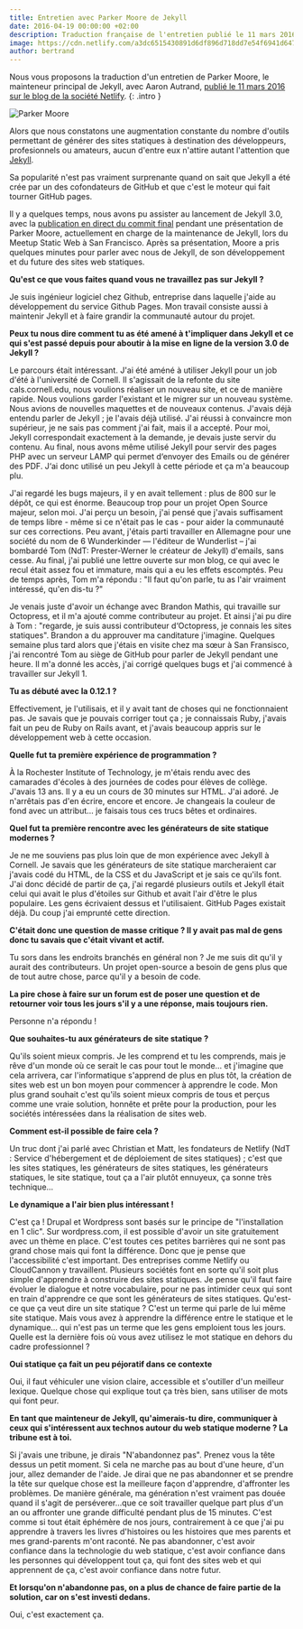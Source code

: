 ```yaml
---
title: Entretien avec Parker Moore de Jekyll
date: 2016-04-19 00:00:00 +02:00
description: Traduction française de l'entretien publié le 11 mars 2016 sur Netlify.
image: https://cdn.netlify.com/a3dc6515430891d6df896d718dd7e54f6941d647/99084/uploads/parker-moore-jekyll.jpg
author: bertrand
---
```


Nous vous proposons la traduction d'un entretien de Parker Moore, le mainteneur principal de Jekyll, avec Aaron Autrand, [publié le 11 mars 2016 sur le blog de la société Netlify](https://www.netlify.com/blog/2016/03/11/interview-with-parker-moore-from-jekyll).
{: .intro }

<img src="{{ page.image }}" alt="Parker Moore">

Alors que nous constatons une augmentation constante du nombre d'outils permettant de générer des sites statiques à destination des développeurs, profesionnels ou amateurs, aucun d'entre eux n'attire autant l'attention que [Jekyll](https://jekyllrb.com/).

Sa popularité n'est pas vraiment surprenante quand on sait que Jekyll a été crée par un des cofondateurs de GitHub et que c'est le moteur qui fait tourner GitHub pages.

Il y a quelques temps, nous avons pu assister au lancement de Jekyll 3.0, avec la [publication en direct du commit final](https://youtu.be/sPZK8w55cBQ?t=37m58s) pendant une présentation de Parker Moore, actuellement en charge de la maintenance de Jekyll, lors du Meetup Static Web à San Francisco. Après sa présentation, Moore a pris quelques minutes pour parler avec nous de Jekyll, de son développement et du future des sites web statiques.

**Qu'est ce que vous faites quand vous ne travaillez pas sur Jekyll ?**

Je suis ingénieur logiciel chez Github, entreprise dans laquelle j'aide au développement du service Github Pages. Mon travail consiste aussi à maintenir Jekyll et à faire grandir la communauté autour du projet.

**Peux tu nous dire comment tu as été amené à t'impliquer dans Jekyll et ce qui s'est passé depuis pour aboutir à la mise en ligne de la version 3.0 de Jekyll ?**

Le parcours était intéressant. J'ai été améné à utiliser Jekyll pour un job d'été à l'université de Cornell. Il s'agissait de la refonte du site cals.cornell.edu, nous voulions réaliser un nouveau site, et ce de manière rapide. Nous voulions garder l'existant et le migrer sur un nouveau système. Nous avions de nouvelles maquettes et de nouveaux contenus. J'avais déjà entendu parler de Jekyll ; je l'avais déjà utilisé. J'ai réussi à convaincre mon supérieur, je ne sais pas comment j'ai fait, mais il a accepté. Pour moi, Jekyll correspondait exactement à la demande, je devais juste servir du contenu. Au final, nous avons même utilisé Jekyll pour servir des pages PHP avec un serveur LAMP qui permet d‘envoyer des Emails ou de générer des PDF. J‘ai donc utilisé un peu Jekyll à cette période et ça m'a beaucoup plu.

J'ai regardé les bugs majeurs, il y en avait tellement : plus de 800 sur le dépôt, ce qui est énorme. Beaucoup trop pour un projet Open Source majeur, selon moi. J'ai perçu un besoin, j'ai pensé que j'avais suffisament de temps libre - même si ce n'était pas le cas -  pour aider la communauté sur ces corrections. Peu avant, j'étais parti travailler en Allemagne pour une société du nom de 6 Wunderkinder — l'éditeur de Wunderlist – j'ai bombardé Tom (NdT: Prester-Werner le créateur de Jekyll) d'emails, sans cesse. Au final, j'ai publié une lettre ouverte sur mon blog, ce qui avec le recul était assez fou et immature, mais qui a eu les effets escomptés. Peu de temps après, Tom m'a répondu : "Il faut qu'on parle, tu as l'air vraiment intéressé, qu'en dis-tu ?"

Je venais juste d'avoir un échange avec Brandon Mathis, qui travaille sur Octopress, et il m'a ajouté comme contributeur au projet. Et ainsi j'ai pu dire à Tom : "regarde, je suis aussi contributeur d‘Octopress, je connais les sites statiques". Brandon a du approuver ma canditature j'imagine. Quelques semaine plus tard alors que j'étais en visite chez ma sœur à San Fransisco, j'ai rencontré Tom au siège de GitHub pour parler de Jekyll pendant une heure. Il m'a donné les accès, j'ai corrigé quelques bugs et j'ai commencé à travailler sur Jekyll 1.

**Tu as débuté avec la 0.12.1 ?**

Effectivement, je l'utilisais, et il y avait tant de choses qui ne fonctionnaient pas. Je savais que je pouvais corriger tout ça ; je connaissais Ruby, j'avais fait un peu de Ruby on Rails avant, et j'avais beaucoup appris sur le développement web à cette occasion.

**Quelle fut ta première expérience de programmation ?**

À la Rochester Institute of Technology, je m'étais rendu avec des camarades d'écoles à des journées de codes pour élèves de collège. J'avais 13 ans. Il y a eu un cours de 30 minutes sur HTML. J'ai adoré. Je n'arrêtais pas d'en écrire, encore et encore. Je changeais la couleur de fond avec un attribut… je faisais tous ces trucs bêtes et ordinaires.

**Quel fut ta première rencontre avec les générateurs de site statique modernes ?**

Je ne me souviens pas plus loin que de mon expérience avec Jekyll à Cornell. Je savais que les générateurs de site statique marcheraient car j'avais codé du HTML, de la CSS et du JavaScript et je sais ce qu'ils font. J'ai donc décidé de partir de ça, j'ai regardé plusieurs outils et Jekyll était celui qui avait le plus d'étoiles sur Github et avait l'air d'être le plus populaire. Les gens écrivaient dessus et l'utilisaient. GitHub Pages existait déjà. Du coup j'ai emprunté cette direction.

**C'était donc une question de masse critique ? Il y avait pas mal de gens donc tu savais que c'était vivant et actif.**

Tu sors dans les endroits branchés en général non ? Je me suis dit qu'il y aurait des contributeurs. Un projet open-source a besoin de gens plus que de tout autre chose, parce qu'il y a besoin de code.

**La pire chose à faire sur un forum est de poser une question et de retourner voir tous les jours s'il y a une réponse, mais toujours rien.**

Personne n'a répondu !

**Que souhaites-tu aux générateurs de site statique ?**

Qu'ils soient mieux compris. Je les comprend et tu les comprends, mais je rêve d'un monde où ce serait le cas pour tout le monde… et j'imagine que cela arrivera, car   l'informatique s'apprend de plus en plus tôt, la création de sites web est un bon moyen pour commencer à apprendre le code. Mon plus grand souhait c'est qu'ils soient mieux compris de tous et perçus comme une vraie solution, honnête et prête pour la production, pour les sociétés intéressées dans la réalisation de sites web.

**Comment est-il possible de faire cela ?**

Un truc dont j'ai parlé avec Christian et Matt, les fondateurs de Netlify (NdT : Service d'hébergement et de déploiement de sites statiques) ; c'est que les sites statiques, les générateurs de sites statiques, les générateurs statiques, le site statique, tout ça a l'air plutôt ennuyeux, ça sonne très technique…

**Le dynamique a l'air bien plus intéressant !**

C'est ça ! Drupal et Wordpress sont basés sur le principe de "l'installation en 1 clic". Sur wordpress.com, il est possible d'avoir un site gratuitement avec un thème en place. C'est toutes ces petites barrières qui ne sont pas grand chose mais qui font la différence. Donc que je pense que l'accessibilité c'est important. Des entreprises comme Netlify ou CloudCannon y travaillent. Plusieurs sociétés font en sorte qu'il soit plus simple d'apprendre à construire des sites statiques. Je pense qu'il faut faire évoluer le dialogue et notre vocabulaire, pour ne pas intimider ceux qui sont en train d'apprendre ce que sont les générateurs de sites statiques. Qu'est-ce que ça veut dire un site statique ? C'est un terme qui parle de lui même site statique. Mais vous avez à apprendre la différence entre le statique et le dynamique… qui n'est pas un terme que les gens emploient tous les jours. Quelle est la dernière fois où vous avez utilisez le mot statique en dehors du cadre professionnel ?

**Oui statique ça fait un peu péjoratif dans ce contexte**

Oui, il faut véhiculer une vision claire, accessible et s'outiller d'un meilleur lexique. Quelque chose qui explique tout ça très bien, sans utiliser de mots qui font peur.

**En tant que mainteneur de Jekyll, qu'aimerais-tu dire, communiquer à ceux qui s'intéressent aux technos autour du web statique moderne ? La tribune est à toi.**

Si j'avais une tribune, je dirais "N'abandonnez pas". Prenez  vous la tête dessus un petit moment. Si cela ne marche pas au bout d'une heure, d'un jour, allez demander de l'aide. Je dirai que ne pas abandonner et se prendre la tête sur quelque chose est la meilleure façon d'apprendre, d'affronter les problèmes. De manière générale, ma génération n'est vraiment pas douée quand il s'agit de perséverer…que ce soit travailler quelque part plus d'un an ou affronter une grande difficulté pendant plus de 15 minutes. C'est comme si tout était éphémère de nos jours, contrairement à ce que j'ai pu apprendre à travers les livres d'histoires ou les histoires que mes parents et mes grand-parents m'ont raconté. Ne pas abandonner, c'est avoir confiance dans la technologie du web statique, c'est avoir confiance dans les personnes qui développent tout ça, qui font des sites web et qui apprennent de ça, c'est avoir confiance dans notre futur.

**Et lorsqu'on n'abandonne pas, on a plus de chance de faire partie de la solution, car on s'est investi dedans.**

Oui, c'est exactement ça.
